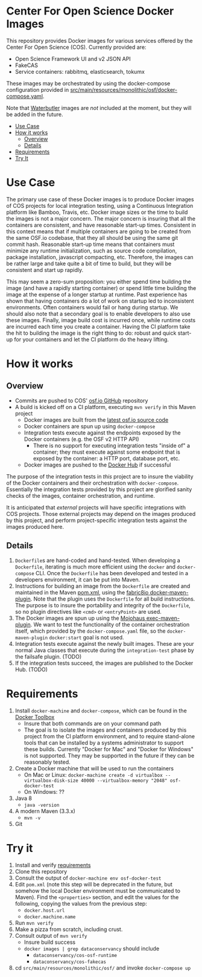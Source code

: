 # Center For Open Science Docker Images

This repository provides Docker images for various services offered by the Center For Open Science (COS).  Currently provided are:

* Open Science Framework UI and v2 JSON API
* FakeCAS
* Service containers: rabbitmq, elasticsearch, tokumx

These images may be orchestrated by using the docker-compose configuration provided in [src/main/resources/monolithic/osf/docker-compose.yaml](src/main/resources/monolithic/osf/docker-compose.yaml).

Note that [Waterbutler](https://github.com/CenterForOpenScience/waterbutler) images are _not_ included at the moment, but they will be added in the future.

* [Use Case](#use-case)
* [How it works](#how-it-works)
    * [Overview](#overview)
    * [Details](#details)
* [Requirements](#requirements)
* [Try It](#try-it)

# Use Case

The primary use case of these Docker images is to produce Docker images of COS projects for local integration testing, using a Continuous Integration platform like Bamboo, Travis, etc.  Docker image sizes or the time to build the images is not a major concern.  The major concern is insuring that all the containers are consistent, and have reasonable start-up times.  Consistent in this context means that if multiple containers are going to be created from the same OSF.io codebase, that they all should be using the same git commit hash.  Reasonable start-up time means that containers must minimize any runtime initialization, such as source code compilation, package installation, javascript compacting, etc.  Therefore, the images can be rather large and take quite a bit of time to build, but they will be consistent and start up rapidly.  

This may seem a zero-sum proposition: you either spend time building the image (and have a rapidly starting container) or spend little time building the image at the expense of a longer startup at runtime.  Past experience has shown that having containers do a lot of work on startup led to inconsistent environments.  Often containers would fail or hang during startup.  We should also note that a secondary goal is to enable developers to also use these images. Finally, image build cost is incurred once, while runtime costs are incurred each time you create a container.  Having the CI platform take the hit to building the image is the right thing to do: robust and quick start-up for your containers and let the CI platform do the heavy lifting.   

# How it works

## Overview

* Commits are pushed to COS' [osf.io GitHub](https://github.com/CenterForOpenScience/osf.io) repository
* A build is kicked off on a CI platform, executing `mvn verify` in this Maven project
    * Docker images are built from the [latest osf.io source code](https://github.com/CenterForOpenScience/osf.io)
    * Docker containers are spun up using `docker-compose`
    * Integration tests execute against the endpoints exposed by the Docker containers (e.g. the OSF v2 HTTP API)
        * There is no support for executing integration tests "inside of" a container; they must execute against some endpoint that is exposed by the container: a HTTP port, database port, etc.
    * Docker images are pushed to the [Docker Hub](http://hub.docker.com/u/DataConservancy) if successful

The purpose of the integration tests in _this_ project are to insure the viability of the Docker containers and their orchestration with `docker-compose`.  Essentially the integration tests provided by this project are glorified sanity checks of the images, container orchestration, and runtime.

It is anticipated that _external_ projects will have specific integrations with COS projects.  Those external projects may depend on the images produced by this project, and perform project-specific integration tests against the images produced here.

## Details

1. `Dockerfile`s are hand-coded and hand-tested.  When developing a `Dockerfile`, iterating is much more efficient using the `docker` and `docker-compose` CLI.  Once the `Dockerfile` has been developed and tested in a developers environment, it can be put into Maven.
1. Instructions for building an image from the `Dockerfile` are created and maintained in the Maven [pom.xml](pom.xml), using the [fabric8io docker-maven-plugin](https://github.com/fabric8io/docker-maven-plugin).  Note that the plugin uses the `Dockerfile` for all build instructions.  The purpose is to insure the portability and integrity of the `Dockerfile`, so no plugin directives like `<cmd>` or `<entryPoint>` are used.
1. The Docker images are spun up using the [Mojohaus exec-maven-plugin](http://www.mojohaus.org/exec-maven-plugin/).  We want to test the functionality of the container orchestration itself, which provided by the `docker-compose.yaml` file, so the `docker-maven-plugin` `docker:start` goal is not used.
1. Integration tests execute against the newly built images. These are your normal Java classes that execute during the `integration-test` phase by the failsafe plugin.  (TODO)
1. If the integration tests succeed, the images are published to the Docker Hub. (TODO)

# Requirements

1. Install `docker-machine` and `docker-compose`, which can be found in the [Docker Toolbox](https://www.docker.com/products/docker-toolbox)
    * Insure that both commands are on your command path
    * The goal is to isolate the images and containers produced by this project from the CI platform environment, and to require stand-alone tools that can be installed by a systems administrator to support these builds.  Currently "Docker for Mac" and "Docker for Windows" is not supported.  They may be supported in the future if they can be reasonably tested.
1. Create a Docker machine that will be used to run the containers
    * On Mac or Linux: `docker-machine create -d virtualbox --virtualbox-disk-size 40000 --virtualbox-memory "2048" osf-docker-test`
    * On Windows: ??
1. Java 8
    * `java -version`
1. A modern Maven (3.3.x)
    * `mvn -v`
1. Git    

# Try it

1. Install and verify [requirements](#requirements)
1. Clone this repository
1. Consult the output of `docker-machine env osf-docker-test`
1. Edit `pom.xml` (note this step will be deprecated in the future, but somehow the local Docker environment must be communicated to Maven).  Find the `<properties>` section, and edit the values for the following, copying the values from the previous step:
    * `docker.host.url`
    * `docker.machine.name`
1. Run `mvn verify`
1. Make a pizza from scratch, including crust.
1. Consult output of `mvn verify`
    * Insure build success
    * `docker images | grep dataconservancy` should include
        * `dataconservancy/cos-osf-runtime`
        * `dataconservancy/cos-fakecas`
1. cd `src/main/resources/monolithic/osf/` and invoke `docker-compose up`
